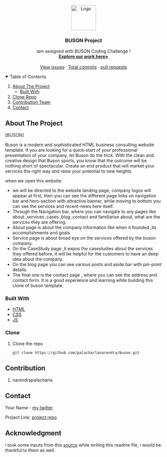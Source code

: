 <!-- PROJECT LOGO -->
<br />
<p align="center">
  <a href="https://github.com/palacharlanarendra/buson">
    <img src="https://drive.google.com/file/d/1ewsxsT9PUt7g6iUMNu8iYne-yWfsLPqG/view?usp=sharing" alt="Logo" width="80" height="80">
  </a>

  <h3 align="center">BUSON Project</h3>

  <p align="center">
    iam assigned with BUSON Coding Challenge !
    <br />
    <a href="https://github.com/palacharlanarendra/buson"><strong>Explore our work here»</strong></a>
    <br />
    <br />
    <a href="https://github.com/palacharlanarendra/buson/issues">View issues</a>
    ·
    <a href="https://github.com/palacharlanarendra/buson/master">Total commits</a>
    ·
    <a href="https://github.com/palacharlanarendra/buson/pulls">pull requests</a>
  </p>
</p>



<!-- TABLE OF CONTENTS -->
<details open="open">
  <summary>Table of Contents</summary>
  <ol>
    <li>
      <a href="#about-the-project">About The Project</a>
      <ul>
        <li><a href="#built-with">Built With</a></li>
      </ul>
    </li>
    <li>
      <a href="### Clone">Clone Repo</a>
    </li>
    <li><a href="#contribution">Contribution Team</a></li>
    <li><a href="#contact">Contact</a></li>
  </ol>
</details>



<!-- ABOUT THE PROJECT -->
## About The Project

[BUSON]

Buson is a modern and sophisticated HTML business consulting website template. If you are looking for a quick-start of your professional presentation of your company, let Buson do the trick. With the clean and creative design that Buson sports, you know that the outcome will be nothing short of spectacular. Create an end product that will market your services the right way and raise your potential to new heights.

when we open this website:

* we will be directed to the website landing page, company logos will appear at first, then you can see the different page links on navigation bar and hero-section with attractive banner, while moving to bottom you can see the services and recent-news here itself.
* Through the Navigation bar,  where you can navigate to any pages like about ,services ,cases ,blog ,contact and familiarise about, what are the services they are offering. 
* About page is about the company information like when it founded ,its accomplishments and goals.
* Service page is about broad eye on the services offered by the buson company.
* On the CaseStudy page ,it expos the casestudies about the services they offered before, it will be helpful for the customers to have an deep idea about the company. 
* On the blog page you can see various posts and aside bar with pin-point details.
* The final one is the contact page , where you can see the address and contact form. 
It is a good experience and learning while building this clone of buson template.


### Built With

* [HTML](https://html.com)
* [CSS](https://css.com)
* [JS](https://javascript.com)


<!-- GETTING STARTED -->
### Clone

1. Clone the repo
   ```sh
   git clone https://github.com/palacharlanarendra/buson.git
   ```
<!-- CONTRIBUTING -->
## Contribution

1. narendrapalacharla

<!-- CONTACT -->
## Contact

Your Name - [my twitter](https://twitter.com/narendrapalach1)

Project Link: [project repo](https://github.com/palacharlanarendra/buson)

## Acknowledgment
i took some inputs from this [source](https://github.com/othneildrew/Best-README-Template#built-with) while writing this readme file, i would be thankful to them as well.
